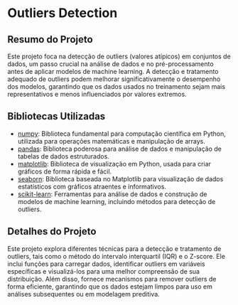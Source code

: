 # Outliers Detection

## Resumo do Projeto

Este projeto foca na detecção de outliers (valores atípicos) em conjuntos de dados, um passo crucial na análise de dados e no pré-processamento antes de aplicar modelos de machine learning. A detecção e tratamento adequado de outliers podem melhorar significativamente o desempenho dos modelos, garantindo que os dados usados no treinamento sejam mais representativos e menos influenciados por valores extremos.

## Bibliotecas Utilizadas

- [numpy](https://numpy.org/): Biblioteca fundamental para computação científica em Python, utilizada para operações matemáticas e manipulação de arrays.
- [pandas](https://pandas.pydata.org/): Biblioteca poderosa para análise de dados e manipulação de tabelas de dados estruturados.
- [matplotlib](https://matplotlib.org/): Biblioteca de visualização em Python, usada para criar gráficos de forma rápida e fácil.
- [seaborn](https://seaborn.pydata.org/): Biblioteca baseada no Matplotlib para visualização de dados estatísticos com gráficos atraentes e informativos.
- [scikit-learn](https://scikit-learn.org/stable/): Ferramentas para análise de dados e construção de modelos de machine learning, incluindo métodos para detecção de outliers.

## Detalhes do Projeto

Este projeto explora diferentes técnicas para a detecção e tratamento de outliers, tais como o método do intervalo interquartil (IQR) e o Z-score. Ele inclui funções para carregar dados, identificar outliers em variáveis específicas e visualizá-los para uma melhor compreensão de sua distribuição. Além disso, fornece mecanismos para remover outliers de forma eficiente, garantindo que os dados estejam limpos para uso em análises subsequentes ou em modelagem preditiva.
